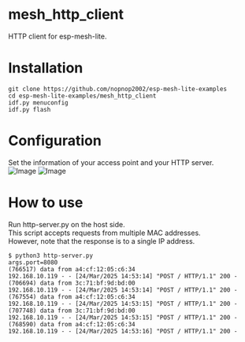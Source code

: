 # mesh_http_client
HTTP client for esp-mesh-lite.

# Installation

```
git clone https://github.com/nopnop2002/esp-mesh-lite-examples
cd esp-mesh-lite-examples/mesh_http_client
idf.py menuconfig
idf.py flash
```

# Configuration   
Set the information of your access point and your HTTP server.   
![Image](https://github.com/user-attachments/assets/28ee4b1b-541a-4bc0-9d20-4c70e0e60452)
![Image](https://github.com/user-attachments/assets/2d84d6d0-742d-457f-8857-8694647e41e5)

# How to use
Run http-server.py on the host side.   
This script accepts requests from multiple MAC addresses.   
However, note that the response is to a single IP address.   
```
$ python3 http-server.py
args.port=8080
(766517) data from a4:cf:12:05:c6:34
192.168.10.119 - - [24/Mar/2025 14:53:14] "POST / HTTP/1.1" 200 -
(706694) data from 3c:71:bf:9d:bd:00
192.168.10.119 - - [24/Mar/2025 14:53:14] "POST / HTTP/1.1" 200 -
(767554) data from a4:cf:12:05:c6:34
192.168.10.119 - - [24/Mar/2025 14:53:15] "POST / HTTP/1.1" 200 -
(707748) data from 3c:71:bf:9d:bd:00
192.168.10.119 - - [24/Mar/2025 14:53:15] "POST / HTTP/1.1" 200 -
(768590) data from a4:cf:12:05:c6:34
192.168.10.119 - - [24/Mar/2025 14:53:16] "POST / HTTP/1.1" 200 -
```


